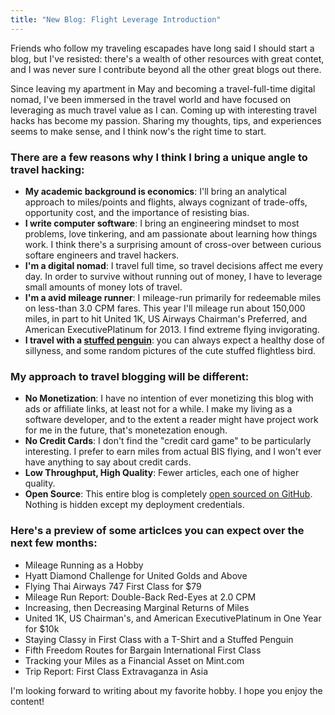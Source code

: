 ```yaml
---
title: "New Blog: Flight Leverage Introduction"
---
```


Friends who follow my traveling escapades have long said I should start a blog, but I've resisted: there's a wealth of other resources with great contet, and I was never sure I contribute beyond all the other great blogs out there.

Since leaving my apartment in May and becoming a travel-full-time digital nomad, I've been immersed in the travel world and have focused on leveraging as much travel value as I can. Coming up with interesting travel hacks has become my passion. Sharing my thoughts, tips, and experiences seems to make sense, and I think now's the right time to start.

### There are a few reasons why I think I bring a unique angle to travel hacking:

* **My academic background is economics**: I'll bring an analytical approach to miles/points and flights, always cognizant of trade-offs, opportunity cost, and the importance of resisting bias.
* **I write computer software**: I bring an engineering mindset to most problems, love tinkering, and am passionate about learning how things work. I think there's a surprising amount of cross-over between curious softare engineers and travel hackers.
* **I'm a digital nomad**: I travel full time, so travel decisions affect me every day. In order to survive without running out of money, I have to leverage small amounts of money lots of travel.
* **I'm a avid mileage runner**: I mileage-run primarily for redeemable miles on less-than 3.0 CPM fares. This year I'll mileage run about 150,000 miles, in part to hit United 1K, US Airways Chairman's Preferred, and American ExecutivePlatinum for 2013. I find extreme flying invigorating.
* **I travel with a [stuffed penguin](http://jettingpenguin.com)**: you can always expect a healthy dose of sillyness, and some random pictures of the cute stuffed flightless bird.

### My approach to travel blogging will be different:

* **No Monetization**: I have no intention of ever monetizing this blog with ads or affiliate links, at least not for a while. I make my living as a software developer, and to the extent a reader might have project work for me in the future, that's monetezation enough.
* **No Credit Cards**: I don't find the "credit card game" to be particularly interesting. I prefer to earn miles from actual BIS flying, and I won't ever have anything to say about credit cards.
* **Low Throughput, High Quality**: Fewer articles, each one of higher quality.
* **Open Source**: This entire blog is completely [open sourced on GitHub](http://github.com/rubiety/flight_leverage). Nothing is hidden except my deployment credentials.

### Here's a preview of some articlces you can expect over the next few months:

* Mileage Running as a Hobby
* Hyatt Diamond Challenge for United Golds and Above
* Flying Thai Airways 747 First Class for $79
* Mileage Run Report: Double-Back Red-Eyes at 2.0 CPM
* Increasing, then Decreasing Marginal Returns of Miles
* United 1K, US Chairman's, and American ExecutivePlatinum in One Year for $10k
* Staying Classy in First Class with a T-Shirt and a Stuffed Penguin
* Fifth Freedom Routes for Bargain International First Class
* Tracking your Miles as a Financial Asset on Mint.com
* Trip Report: First Class Extravaganza in Asia

I'm looking forward to writing about my favorite hobby. I hope you enjoy the content!


